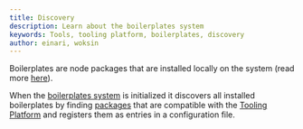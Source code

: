 ```yaml
---
title: Discovery
description: Learn about the boilerplates system
keywords: Tools, tooling platform, boilerplates, discovery
author: einari, woksin
---
```


Boilerplates are node packages that are installed locally on the system (read more [here](../../packages/package_directory)). 

When the [boilerplates system](../) is initialized it discovers all installed boilerplates by finding [packages](../package) that are compatible with the [Tooling Platform](../..) and registers them as entries in a configuration file.

